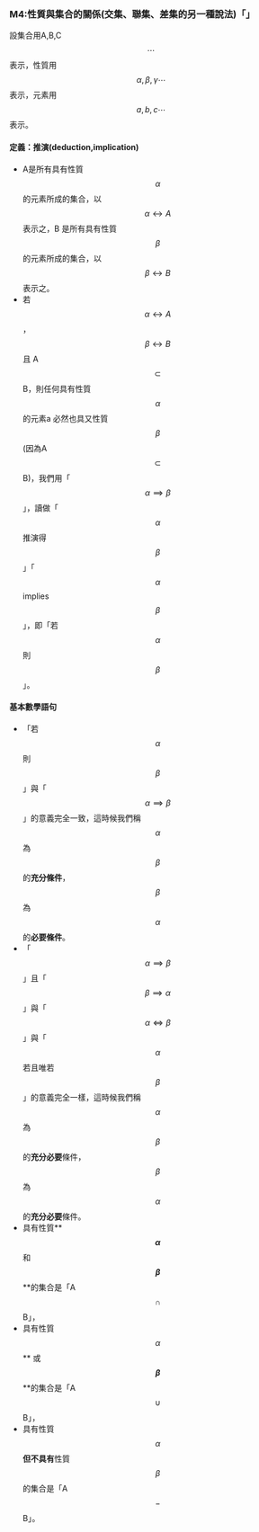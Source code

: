 ### M4:性質與集合的關係\(交集、聯集、差集的另一種說法\)「」

設集合用A,B,C$$\cdots $$表示，性質用$$\alpha ,\beta ,\gamma\cdots$$表示，元素用$$a,b,c\cdots $$表示。

#### 定義：推演\(deduction,implication\)

* A是所有具有性質$$\alpha$$ 的元素所成的集合，以$$\alpha \leftrightarrow A$$表示之，B 是所有具有性質 $$\beta$$ 的元素所成的集合，以$$\beta \leftrightarrow B$$表示之。
* 若$$\alpha \leftrightarrow A$$，$$\beta \leftrightarrow B$$且 A$$\subset$$B，則任何具有性質$$\alpha$$的元素a 必然也具又性質$$\beta$$\(因為A$$\subset$$B\)，我們用「$$\alpha \implies\beta $$」，讀做「$$\alpha$$推演得$$\beta$$」「$$\alpha$$  implies  $$\beta$$」，即「若 $$\alpha$$  則  $$\beta$$」。

#### 基本數學語句

* 「若 $$\alpha$$  則  $$\beta$$」與「$$\alpha \implies\beta $$」的意義完全一致，這時候我們稱$$\alpha$$ 為$$\beta$$ 的**充分條件**，$$\beta$$ 為$$\alpha$$的**必要條件**。 
* 「$$\alpha \implies\beta $$」且「$$\beta\implies\alpha$$」與「$$\alpha \Leftrightarrow \beta $$」與「$$\alpha$$ 若且唯若 $$\beta$$」的意義完全一樣，這時候我們稱$$\alpha$$ 為$$\beta$$ 的**充分必要**條件，$$\beta$$ 為$$\alpha$$的**充分必要**條件。
* 具有性質** **$$\alpha$$** 和 **$$\beta$$** **的集合是「A$$\cap$$ B」，
* 具有性質 $$\alpha$$** 或 **$$\beta$$** **的集合是「A$$\cup$$ B」，
* 具有性質 $$\alpha$$ **但不具有**性質 $$\beta$$ 的集合是「A$$-$$ B」。



